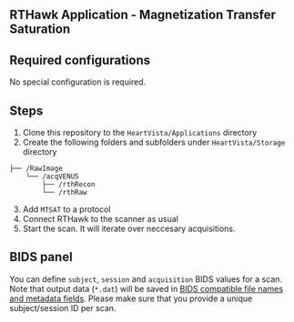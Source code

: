 ## RTHawk Application - Magnetization Transfer Saturation

## Required configurations 

No special configuration is required. 

## Steps 

1. Clone this repository to the `HeartVista/Applications` directory
2. Create the following folders and subfolders under `HeartVista/Storage` directory
```
├── /RawImage
    └── /acqVENUS  
        ├── /rthRecon
        └── /rthRaw 
```
3. Add `MTSAT` to a protocol
4. Connect RTHawk to the scanner as usual 
5. Start the scan. It will iterate over neccesary acquisitions. 

## BIDS panel 

You can define `subject`, `session` and `acquisition` BIDS values for a scan. Note that output data (`*.dat`) will be saved in [BIDS compatible file names and metadata fields](https://bids-specification.readthedocs.io/en/latest/99-appendices/10-file-collections.html). Please make sure that you provide a unique subject/session ID per scan. 
